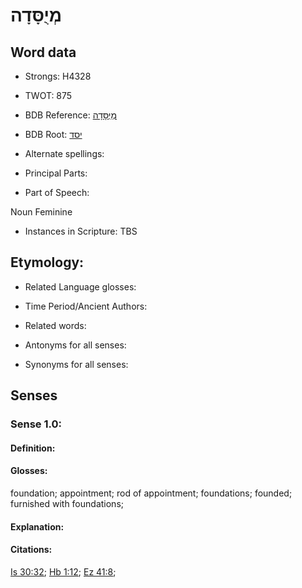 # מְיֻסָּדָה

<!-- Status: S2="NeedsEdits" -->
<!-- Lexica used for edits:   -->

## Word data

* Strongs: H4328

* TWOT: 875

* BDB Reference: [מְיֻסָּדָה](rc://en/bdb/dict/j.bx.af)

* BDB Root: [יסד](rc://en/bdb/dict/j.bx.aa)

* Alternate spellings:

* Principal Parts:

* Part of Speech:

Noun Feminine

* Instances in Scripture: TBS

## Etymology:

* Related Language glosses:

* Time Period/Ancient Authors:

* Related words:

* Antonyms for all senses:

* Synonyms for all senses:

## Senses

### Sense 1.0:

#### Definition:

#### Glosses:

foundation; appointment; rod of appointment; foundations; founded; furnished with foundations; 

#### Explanation:

#### Citations:

[Is 30:32](rc://he/uhb/book/isa/30/32); [Hb 1:12](rc://he/uhb/book/hab/1/12); [Ez 41:8](rc://he/uhb/book/ezk/41/8); 

